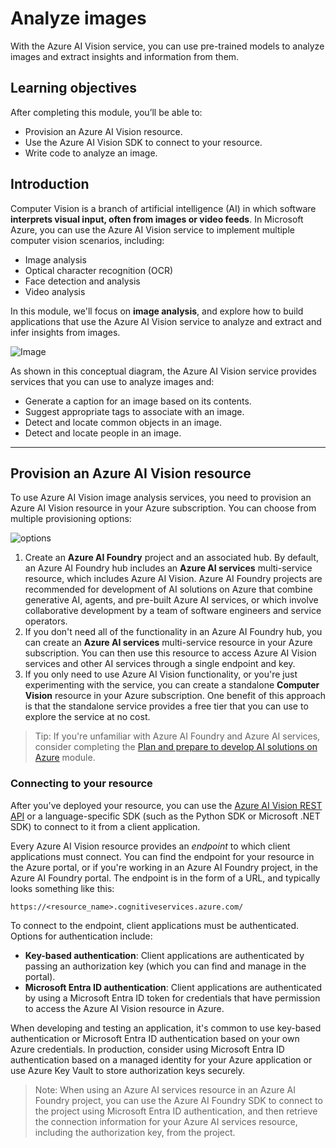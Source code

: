 # Analyze images

With the Azure AI Vision service, you can use pre-trained models to analyze images and extract insights and information from them.

## Learning objectives
After completing this module, you’ll be able to:

- Provision an Azure AI Vision resource.
- Use the Azure AI Vision SDK to connect to your resource.
- Write code to analyze an image.

## Introduction

Computer Vision is a branch of artificial intelligence (AI) in which software **interprets visual input, often from images or video feeds**. In Microsoft Azure, you can use the Azure AI Vision service to implement multiple computer vision scenarios, including:

- Image analysis
- Optical character recognition (OCR)
- Face detection and analysis
- Video analysis

In this module, we'll focus on **image analysis**, and explore how to build applications that use the Azure AI Vision service to analyze and extract and infer insights from images.

![Image](https://learn.microsoft.com/en-us/training/wwl-data-ai/analyze-images/media/computer-vision.png)

As shown in this conceptual diagram, the Azure AI Vision service provides services that you can use to analyze images and:

- Generate a caption for an image based on its contents.
- Suggest appropriate tags to associate with an image.
- Detect and locate common objects in an image.
- Detect and locate people in an image.

---

## Provision an Azure AI Vision resource

To use Azure AI Vision image analysis services, you need to provision an Azure AI Vision resource in your Azure subscription. You can choose from multiple provisioning options:

![options](https://learn.microsoft.com/en-us/training/wwl-data-ai/analyze-images/media/ai-vision-resources.png)

1. Create an **Azure AI Foundry** project and an associated hub. By default, an Azure AI Foundry hub includes an **Azure AI services** multi-service resource, which includes Azure AI Vision. Azure AI Foundry projects are recommended for development of AI solutions on Azure that combine generative AI, agents, and pre-built Azure AI services, or which involve collaborative development by a team of software engineers and service operators.
2. If you don't need all of the functionality in an Azure AI Foundry hub, you can create an **Azure AI services** multi-service resource in your Azure subscription. You can then use this resource to access Azure AI Vision services and other AI services through a single endpoint and key.
3. If you only need to use Azure AI Vision functionality, or you're just experimenting with the service, you can create a standalone **Computer Vision** resource in your Azure subscription. One benefit of this approach is that the standalone service provides a free tier that you can use to explore the service at no cost.

> Tip: If you're unfamiliar with Azure AI Foundry and Azure AI services, consider completing the [Plan and prepare to develop AI solutions on Azure](https://learn.microsoft.com/en-us/training/modules/prepare-azure-ai-development/) module.

### Connecting to your resource

After you've deployed your resource, you can use the [Azure AI Vision REST API](https://learn.microsoft.com/en-us/rest/api/computervision/image-analysis) or a language-specific SDK (such as the Python SDK or Microsoft .NET SDK) to connect to it from a client application.

Every Azure AI Vision resource provides an *endpoint* to which client applications must connect. You can find the endpoint for your resource in the Azure portal, or if you're working in an Azure AI Foundry project, in the Azure AI Foundry portal. The endpoint is in the form of a URL, and typically looks something like this:

`https://<resource_name>.cognitiveservices.azure.com/`

To connect to the endpoint, client applications must be authenticated. Options for authentication include:

- **Key-based authentication**: Client applications are authenticated by passing an authorization key (which you can find and manage in the portal).
- **Microsoft Entra ID authentication**: Client applications are authenticated by using a Microsoft Entra ID token for credentials that have permission to access the Azure AI Vision resource in Azure.

When developing and testing an application, it's common to use key-based authentication or Microsoft Entra ID authentication based on your own Azure credentials. In production, consider using Microsoft Entra ID authentication based on a managed identity for your Azure application or use Azure Key Vault to store authorization keys securely.

> Note: When using an Azure AI services resource in an Azure AI Foundry project, you can use the Azure AI Foundry SDK to connect to the project using Microsoft Entra ID authentication, and then retrieve the connection information for your Azure AI services resource, including the authorization key, from the project.